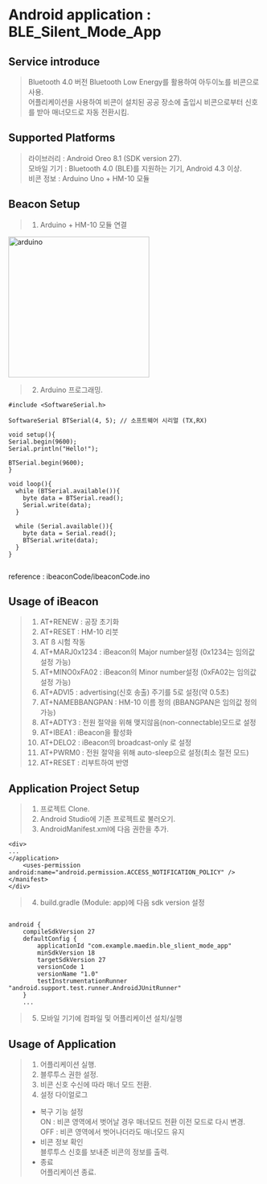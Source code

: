 
Android application : BLE_Silent_Mode_App
=================================================================================================================================
Service introduce
---------------------------------------------------------------------------------------------------------------------------------
>Bluetooth 4.0 버전 Bluetooth Low Energy를 활용하여 아두이노를 비콘으로 사용.  
어플리케이션을 사용하여 비콘이 설치된 공공 장소에 출입시 비콘으로부터 신호를 받아 매너모드로 자동 전환시킴.


Supported Platforms
---------------------------------------------------------------------------------------------------------------------------------
>라이브러리 : Android Oreo 8.1 (SDK version 27).  
모바일 기기 : Bluetooth 4.0 (BLE)를 지원하는 기기, Android 4.3 이상.  
비콘 정보 : Arduino Uno + HM-10 모듈  


Beacon Setup
---------------------------------------------------------------------------------------------------------------------------------
>1. Arduino + HM-10 모듈 연결
<img width="280" alt="arduino" src="https://user-images.githubusercontent.com/37177670/41099310-19d17a98-6a99-11e8-8b62-c9d0dfd3208e.png">  

>2. Arduino 프로그래밍.  
~~~  
#include <SoftwareSerial.h>

SoftwareSerial BTSerial(4, 5); // 소프트웨어 시리얼 (TX,RX)

void setup(){
Serial.begin(9600);
Serial.println("Hello!");

BTSerial.begin(9600);
}

void loop(){
  while (BTSerial.available()){
    byte data = BTSerial.read();
    Serial.write(data);
  }  

  while (Serial.available()){
    byte data = Serial.read();
    BTSerial.write(data);
  }
}
  
~~~
reference : ibeaconCode/ibeaconCode.ino

Usage of iBeacon
---------------------------------------------------------------------------------------------------------------------------------
>1. AT+RENEW : 공장 초기화  
>2. AT+RESET : HM-10 리붓  
>3. AT ß 시험 작동  
>4. AT+MARJ0x1234 : iBeacon의 Major number설정 (0x1234는 임의값 설정 가능)  
>5. AT+MINO0xFA02 : iBeacon의 Minor number설정 (0xFA02는 임의값 설정 가능)  
>6. AT+ADVI5 : advertising(신호 송출) 주기를 5로 설정(약 0.5초)  
>7. AT+NAMEBBANGPAN : HM-10 이름 정의 (BBANGPAN은 임의값 정의 가능)  
>8. AT+ADTY3 : 전원 절약을 위해 맺지않음(non-connectable)모드로 설정  
>9. AT+IBEA1 : iBeacon을 활성화  
>10. AT+DELO2 : iBeacon의 broadcast-only 로 설정  
>11. AT+PWRM0 : 전원 절약을 위해 auto-sleep으로 설정(최소 절전 모드)  
>12. AT+RESET : 리부트하여 반영  

Application Project Setup
---------------------------------------------------------------------------------------------------------------------------------
>1. 프로젝트 Clone.  
>2. Android Studio에 기존 프로젝트로 불러오기.  
>3. AndroidManifest.xml에 다음 권한을 추가.  
~~~
<div>
...
</application>
    <uses-permission android:name="android.permission.ACCESS_NOTIFICATION_POLICY" />
</manifest>
</div>
~~~
>4. build.gradle (Module: app)에 다음 sdk version 설정
~~~  

android {
    compileSdkVersion 27
    defaultConfig {
        applicationId "com.example.maedin.ble_slient_mode_app"
        minSdkVersion 18
        targetSdkVersion 27
        versionCode 1
        versionName "1.0"
        testInstrumentationRunner "android.support.test.runner.AndroidJUnitRunner"
    }
    ...  

~~~
>5. 모바일 기기에 컴파일 및 어플리케이션 설치/실행  

Usage of Application
---------------------------------------------------------------------------------------------------------------------------------
>1. 어플리케이션 실행.  
>2. 블루투스 권한 설정. 
>3. 비콘 신호 수신에 따라 매너 모드 전환.  
>4. 설정 다이얼로그  
>- 복구 기능 설정  
>ON : 비콘 영역에서 벗어날 경우 매너모드 전환 이전 모드로 다시 변경.  
>OFF : 비콘 영역에서 벗어나더라도 매너모드 유지  
>- 비콘 정보 확인  
>블루투스 신호를 보내준 비콘의 정보를 출력.  
>- 종료  
>어플리케이션 종료.   
